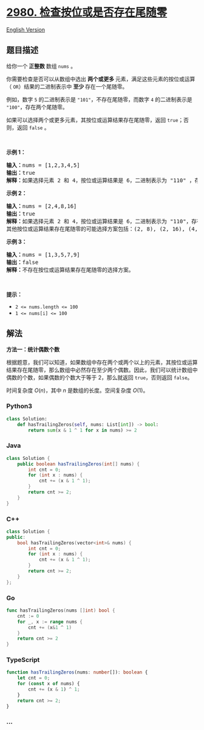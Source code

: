 # [2980. 检查按位或是否存在尾随零](https://leetcode.cn/problems/check-if-bitwise-or-has-trailing-zeros)

[English Version](/solution/2900-2999/2980.Check%20if%20Bitwise%20OR%20Has%20Trailing%20Zeros/README_EN.md)

## 题目描述

<!-- 这里写题目描述 -->

<p>给你一个<strong> 正整数 </strong>数组 <code>nums</code> 。</p>

<p>你需要检查是否可以从数组中选出 <strong>两个或更多 </strong>元素，满足这些元素的按位或运算（ <code>OR</code>）结果的二进制表示中 <strong>至少</strong><strong> </strong>存在一个尾随零。</p>

<p>例如，数字 <code>5</code> 的二进制表示是 <code>"101"</code>，不存在尾随零，而数字 <code>4</code> 的二进制表示是 <code>"100"</code>，存在两个尾随零。</p>

<p>如果可以选择两个或更多元素，其按位或运算结果存在尾随零，返回 <code>true</code>；否则，返回<em> </em><code>false</code> 。</p>

<p>&nbsp;</p>

<p><strong class="example">示例 1：</strong></p>

<pre>
<strong>输入：</strong>nums = [1,2,3,4,5]
<strong>输出：</strong>true
<strong>解释：</strong>如果选择元素 2 和 4，按位或运算结果是 6，二进制表示为 "110" ，存在一个尾随零。
</pre>

<p><strong class="example">示例 2：</strong></p>

<pre>
<strong>输入：</strong>nums = [2,4,8,16]
<strong>输出：</strong>true
<strong>解释：</strong>如果选择元素 2 和 4，按位或运算结果是 6，二进制表示为 "110"，存在一个尾随零。
其他按位或运算结果存在尾随零的可能选择方案包括：(2, 8), (2, 16), (4, 8), (4, 16), (8, 16), (2, 4, 8), (2, 4, 16), (2, 8, 16), (4, 8, 16), 以及 (2, 4, 8, 16) 。
</pre>

<p><strong class="example">示例 3：</strong></p>

<pre>
<strong>输入：</strong>nums = [1,3,5,7,9]
<strong>输出：</strong>false
<strong>解释：</strong>不存在按位或运算结果存在尾随零的选择方案。
</pre>

<p>&nbsp;</p>

<p><strong>提示：</strong></p>

<ul>
	<li><code>2 &lt;= nums.length &lt;= 100</code></li>
	<li><code>1 &lt;= nums[i] &lt;= 100</code></li>
</ul>

## 解法

<!-- 这里可写通用的实现逻辑 -->

**方法一：统计偶数个数**

根据题意，我们可以知道，如果数组中存在两个或两个以上的元素，其按位或运算结果存在尾随零，那么数组中必然存在至少两个偶数。因此，我们可以统计数组中偶数的个数，如果偶数的个数大于等于 $2$，那么就返回 `true`，否则返回 `false`。

时间复杂度 $O(n)$，其中 $n$ 是数组的长度。空间复杂度 $O(1)$。

<!-- tabs:start -->

### **Python3**

<!-- 这里可写当前语言的特殊实现逻辑 -->

```python
class Solution:
    def hasTrailingZeros(self, nums: List[int]) -> bool:
        return sum(x & 1 ^ 1 for x in nums) >= 2
```

### **Java**

<!-- 这里可写当前语言的特殊实现逻辑 -->

```java
class Solution {
    public boolean hasTrailingZeros(int[] nums) {
        int cnt = 0;
        for (int x : nums) {
            cnt += (x & 1 ^ 1);
        }
        return cnt >= 2;
    }
}
```

### **C++**

```cpp
class Solution {
public:
    bool hasTrailingZeros(vector<int>& nums) {
        int cnt = 0;
        for (int x : nums) {
            cnt += (x & 1 ^ 1);
        }
        return cnt >= 2;
    }
};
```

### **Go**

```go
func hasTrailingZeros(nums []int) bool {
	cnt := 0
	for _, x := range nums {
		cnt += (x&1 ^ 1)
	}
	return cnt >= 2
}
```

### **TypeScript**

```ts
function hasTrailingZeros(nums: number[]): boolean {
    let cnt = 0;
    for (const x of nums) {
        cnt += (x & 1) ^ 1;
    }
    return cnt >= 2;
}
```

### **...**

```

```

<!-- tabs:end -->
